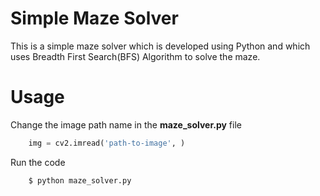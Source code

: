 # Simple Maze Solver

This is a simple maze solver which is developed using Python and which uses Breadth First Search(BFS) Algorithm to solve the maze.

# Usage

Change the image path name in the **maze_solver.py** file

```python
    img = cv2.imread('path-to-image', )
```

Run the code

```bash
    $ python maze_solver.py
```
